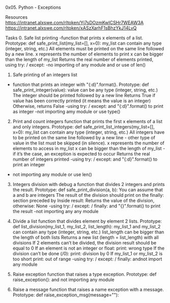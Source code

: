 0x05. Python - Exceptions

Resources
https://intranet.alxswe.com/rltoken/Yj7sDOzmKwICSHr7WEAW3A
https://intranet.alxswe.com/rltoken/xASzXarhF1sBhzYkJ14LvQ

Tasks
0. Safe list printing
-function that prints x elements of a list.
Prototype: def safe_print_list(my_list=[], x=0):
my_list can contain any type (integer, string, etc.)
All elements must be printed on the same line followed by a new line.
x represents the number of elements to print
x can be bigger than the length of my_list
Returns the real number of elements printed, using  try: / except:
-no importing of any module and or use of  len()

1. Safe printing of an integers list
- function that prints an integer with "{:d}".format().
Prototype: def safe_print_integer(value):
value can be any type (integer, string, etc.)
The integer should be printed followed by a new line
Returns True if value has been correctly printed (it means the value is an integer)
Otherwise, returns False
-using try: / except: and "{:d}".format() to print as integer
-not importing amy module or use type()

2. Print and count integers
function that prints the first x elements of a list and only integers.
Prototype: def safe_print_list_integers(my_list=[], x=0):
my_list can contain any type (integer, string, etc.)
All integers have to be printed on the same line followed by a new line - other type of value in the list must be skipped (in silence).
x represents the number of elements to access in my_list
x can be bigger than the length of my_list - if it’s the case, an exception is expected to occur
Returns the real number of integers printed
-using  try: / except: and  "{:d}".format() to print an integer
- not importing any module or use len()


3. Integers division with debug
a function that divides 2 integers and prints the result.
Prototype: def safe_print_division(a, b):
You can assume that a and b are integers
The result of the division should print on the finally: section preceded by Inside result:
Returns the value of the division, otherwise: None
-using  try: / except: / finally: and "{}".format() to print the result
-not importing any any module

4. Divide a list
 function that divides element by element 2 lists.
Prototype: def list_division(my_list_1, my_list_2, list_length):
my_list_1 and my_list_2 can contain any type (integer, string, etc.)
list_length can be bigger than the length of both lists
Returns a new list (length = list_length) with all divisions
If 2 elements can’t be divided, the division result should be equal to 0
If an element is not an integer or float:
print: wrong type
If the division can’t be done (/0):
print: division by 0
If my_list_1 or my_list_2 is too short
print: out of range
-using try: / except: / finally: andnot import any module

5. Raise exception
 function that raises a type exception.
Prototype: def raise_exception(): and not importing any module

6. Raise a message
function that raises a name exception with a message.
Prototype: def raise_exception_msg(message=""):
